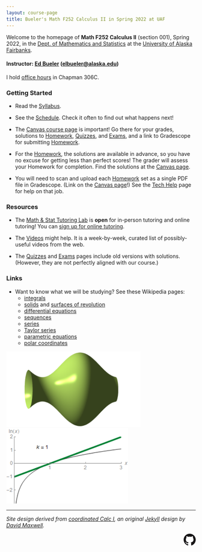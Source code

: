 ```yaml
---
layout: course-page
title: Bueler's Math F252 Calculus II in Spring 2022 at UAF
---
```


Welcome to the homepage of **Math F252 Calculus II** (section 001), Spring 2022, in the [Dept. of Mathematics and Statistics](http://www.uaf.edu/dms/) at the [University of Alaska Fairbanks](http://www.uaf.edu/).

#### Instructor:  [Ed Bueler](http://bueler.github.io/) ([elbueler@alaska.edu](mailto:elbueler@alaska.edu))

I hold [office hours](http://bueler.github.io/OffHrs.htm) in Chapman 306C.

### Getting Started

* Read the [Syllabus](syllabus.pdf).

* See the [Schedule](schedule.pdf).  Check it often to find out what happens next!

* The [Canvas course page](https://canvas.alaska.edu/courses/7049) is important!  Go there for your grades, solutions to [Homework](homework.html), [Quizzes](quizzes.html), and [Exams](exams.html), and a link to Gradescope for submitting [Homework](homework.html).

* For the [Homework](homework.html), the solutions are available in advance, so you have no excuse for getting less than perfect scores!  The grader will assess your Homework for completion.  Find the solutions at the [Canvas page](https://canvas.alaska.edu/courses/7049).

* You will need to scan and upload each [Homework](homework.html) set as a single PDF file in Gradescope.  (Link on the [Canvas page](https://canvas.alaska.edu/courses/7049)!)  See the [Tech Help](techHelp.html) page for help on that job.

### Resources

* The [Math & Stat Tutoring Lab](https://www.uaf.edu/dms/mathlab/index.php) is **open** for in-person tutoring and online tutoring!  You can [sign up for online tutoring](https://fairbanks.go-redrock.com/).

* The [Videos](videos.html) might help.  It is a week-by-week, curated list of possibly-useful videos from the web.

* The [Quizzes](quizzes.html) and [Exams](exams.html) pages include old versions with solutions.  (However, they are not perfectly aligned with our course.)

### Links

* Want to know what we will be studying?  See these Wikipedia pages:
   * [integrals](https://en.wikipedia.org/wiki/Integral)
   * [solids](https://en.wikipedia.org/wiki/Solid_of_revolution) and [surfaces of revolution](https://en.wikipedia.org/wiki/Surface_of_revolution)
   * [differential equations](https://en.wikipedia.org/wiki/Ordinary_differential_equation)
   * [sequences](https://en.wikipedia.org/wiki/Sequence)
   * [series](https://en.wikipedia.org/wiki/Series_(mathematics))
   * [Taylor series](https://en.wikipedia.org/wiki/Taylor_series)
   * [parametric equations](https://en.wikipedia.org/wiki/Parametric_equation)
   * [polar coordinates](https://en.wikipedia.org/wiki/Polar_coordinate_system)

[<img src="assets/images/solid.png" height="200">](https://en.wikipedia.org/wiki/Solid_of_revolution "solid of revolution") &nbsp; &nbsp; [<img src="assets/images/ln.gif" height="200">](https://en.wikipedia.org/wiki/Taylor_series "Taylor series of y=ln x")

---
_Site design derived from [coordinated Calc I](https://uaf-math251.github.io/), an original [Jekyll](https://jekyllrb.com/) design by [David Maxwell](https://damaxwell.github.io/)._

[<img src="assets/images/GitHub-Mark-32px.png" align="right">](https://github.com/bueler/calc2 "github repository for this site")
